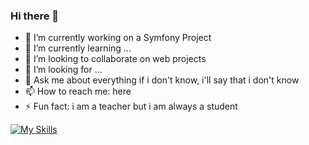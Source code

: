 ### Hi there 👋

- 🔭 I’m currently working on a Symfony Project
- 🌱 I’m currently learning ...
- 👯 I’m looking to collaborate on web projects
- 🤔 I’m looking for ...
- 💬 Ask me about everything if i don't know, i'll say that i don't know
- 📫 How to reach me: here
- ⚡ Fun fact: i am a teacher but i am always a student

[![My Skills](https://skillicons.dev/icons?i=jquery,sass,bootstrap,html,css,wordpress,js,php,symfony,java,selenium,docker,python,swift)](https://skillicons.dev)


